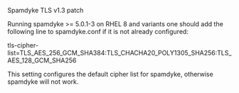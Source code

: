 Spamdyke TLS v1.3 patch

Running spamdyke >= 5.0.1-3 on RHEL 8 and variants one should add the following line to spamdyke.conf if it is not already configured:

   tls-cipher-list=TLS_AES_256_GCM_SHA384:TLS_CHACHA20_POLY1305_SHA256:TLS_AES_128_GCM_SHA256
      
This setting configures the default cipher list for spamdyke, otherwise spamdyke will not work.

